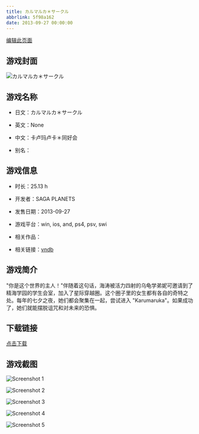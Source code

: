 ```yaml
---
title: カルマルカ＊サークル
abbrlink: 5f98a162
date: 2013-09-27 00:00:00
---
```

[编辑此页面](https://github.com/ACG-3/ADV3-source/blob/main/source/_posts/games/%E3%82%AB%E3%83%AB%E3%83%9E%E3%83%AB%E3%82%AB%EF%BC%8A%E3%82%B5%E3%83%BC%E3%82%AF%E3%83%AB.md)

## 游戏封面

![カルマルカ＊サークル](https://pan.timero.xyz/d/onedrive/img_lib_001/%E3%82%AB%E3%83%AB%E3%83%9E%E3%83%AB%E3%82%AB%EF%BC%8A%E3%82%B5%E3%83%BC%E3%82%AF%E3%83%AB_cover.avif)


## 游戏名称

- 日文：カルマルカ＊サークル
- 英文：None
- 中文：卡卢玛卢卡＊同好会

- 别名：


## 游戏信息

- 时长：25.13 h
- 开发者：SAGA PLANETS
- 发售日期：2013-09-27
- 游戏平台：win, ios, and, ps4, psv, swi
- 相关作品：

- 相关链接：[vndb](https://vndb.org/v12476)


## 游戏简介

"你是这个世界的主人！"伴随着这句话，海涛被活力四射的乌龟学弟妮可邀请到了精海学园的学生会室，加入了星际穿越圈。这个圈子里的女生都有各自的奇特之处。每年的七夕之夜，她们都会聚集在一起，尝试进入 "Karumaruka"。如果成功了，她们就能摆脱诅咒和对未来的恐惧。




## 下载链接

[点击下载](https://pan.timero.xyz/onedrive/adv_lib_001/%E3%82%AB%E3%83%AB%E3%83%9E%E3%83%AB%E3%82%AB%EF%BC%8A%E3%82%B5%E3%83%BC%E3%82%AF%E3%83%AB)


## 游戏截图


![Screenshot 1](https://pan.timero.xyz/d/onedrive/img_lib_001/%E3%82%AB%E3%83%AB%E3%83%9E%E3%83%AB%E3%82%AB%EF%BC%8A%E3%82%B5%E3%83%BC%E3%82%AF%E3%83%AB_Screenshot_1.avif)

![Screenshot 2](https://pan.timero.xyz/d/onedrive/img_lib_001/%E3%82%AB%E3%83%AB%E3%83%9E%E3%83%AB%E3%82%AB%EF%BC%8A%E3%82%B5%E3%83%BC%E3%82%AF%E3%83%AB_Screenshot_2.avif)

![Screenshot 3](https://pan.timero.xyz/d/onedrive/img_lib_001/%E3%82%AB%E3%83%AB%E3%83%9E%E3%83%AB%E3%82%AB%EF%BC%8A%E3%82%B5%E3%83%BC%E3%82%AF%E3%83%AB_Screenshot_3.avif)

![Screenshot 4](https://pan.timero.xyz/d/onedrive/img_lib_001/%E3%82%AB%E3%83%AB%E3%83%9E%E3%83%AB%E3%82%AB%EF%BC%8A%E3%82%B5%E3%83%BC%E3%82%AF%E3%83%AB_Screenshot_4.avif)

![Screenshot 5](https://pan.timero.xyz/d/onedrive/img_lib_001/%E3%82%AB%E3%83%AB%E3%83%9E%E3%83%AB%E3%82%AB%EF%BC%8A%E3%82%B5%E3%83%BC%E3%82%AF%E3%83%AB_Screenshot_5.avif)

